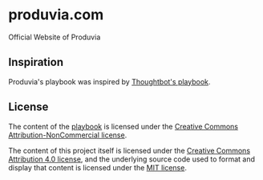 # produvia.com

Official Website of Produvia

## Inspiration

Produvia's playbook was inspired by [Thoughtbot's playbook](https://thoughtbot.com/playbook).

## License

The content of the [playbook](playbook.html) is licensed under the [Creative Commons Attribution-NonCommercial license](https://creativecommons.org/licenses/by-nc/3.0/).

The content of this project itself is licensed under the [Creative Commons Attribution 4.0 license](https://creativecommons.org/licenses/by/4.0/), and the underlying source code used to format and display that content is licensed under the [MIT license](https://opensource.org/licenses/MIT).
